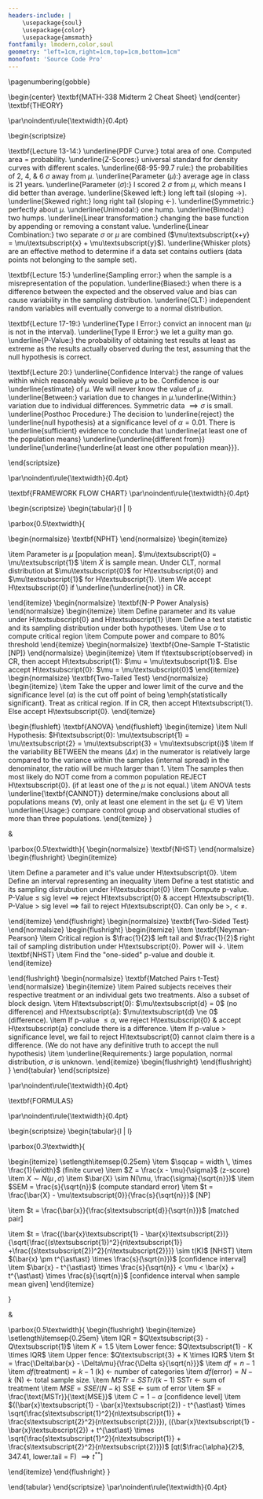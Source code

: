```yaml
---
headers-include: |
	\usepackage{soul}
	\usepackage{color}
	\usepackage{amsmath}
fontfamily: lmodern,color,soul
geometry: "left=1cm,right=1cm,top=1cm,bottom=1cm"
monofont: 'Source Code Pro'
---
```


\pagenumbering{gobble}

\begin{center}
\textbf{MATH-338 Midterm 2 Cheat Sheet}
\end{center}
\textbf{THEORY}

\par\noindent\rule{\textwidth}{0.4pt}

\begin{scriptsize}

\textbf{Lecture 13-14:} \underline{PDF Curve:} total area of one. Computed area = probability. \underline{Z-Scores:} universal standard for density curves with different scales. \underline{68-95-99.7 rule:} the probabilities of 2, 4, \& 6 $\sigma$ away from $\mu$. \underline{Parameter ($\mu$):} average age in class is 21 years. \underline{Parameter ($\sigma$):} I scored 2 $\sigma$ from $\mu$, which means I did better than average. \underline{Skewed left:} long left tail (sloping $\rightarrow$). \underline{Skewed right:} long right tail (sloping $\leftarrow$). \underline{Symmetric:} perfectly about $\mu$. \underline{Unimodal:} one hump. \underline{Bimodal:} two humps. \underline{Linear transformation:} changing the base function by appending or removing a constant value. \underline{Linear Combination:} two separate $\sigma$ or $\mu$ are combined ($\mu\textsubscript{x+y} = \mu\textsubscript{x} + \mu\textsubscript{y}$). \underline{Whisker plots} are an effective method to determine if a data set contains outliers (data points not belonging to the sample set).

\textbf{Lecture 15:} \underline{Sampling error:} when the sample is a misrepresentation of the population. \underline{Biased:} when there is a difference between the expected and the observed value and bias can cause variability in the sampling distribution. \underline{CLT:} independent random variables will eventually converge to a normal distribution.

\textbf{Lecture 17-19:} \underline{Type I Error:} convict an innocent man ($\mu$ is not in the interval). \underline{Type II Error:} we let a guilty man go. \underline{P-Value:} the probability of obtaining test results at least as extreme as the results actually observed during the test, assuming that the null hypothesis is correct.

\textbf{Lecture 20:} \underline{Confidence Interval:} the range of values within which reasonably would believe $\mu$ to be. Confidence is our \underline{estimate} of $\mu$. We will never know the value of $\mu$. \underline{Between:} variation due to changes in $\mu$.\underline{Within:} variation due to individual differences. Symmetric data $\implies \sigma$ is small. \underline{Posthoc Procedure:} The decision to \underline{reject} the \underline{null hypothesis} at a significance level of $\alpha = 0.01$. There is \underline{sufficient} evidence to conclude that \underline{at least one of the population means} \underline{\underline{different from}} \underline{\underline{\underline{at least one other population mean}}}.

\end{scriptsize}

\par\noindent\rule{\textwidth}{0.4pt}

\textbf{FRAMEWORK FLOW CHART}
\par\noindent\rule{\textwidth}{0.4pt}

\begin{scriptsize}
\begin{tabular}{l | l}

\parbox{0.5\textwidth}{

\begin{normalsize}
\textbf{NPHT}
\end{normalsize}
\begin{itemize}

\item Parameter is $\mu$ [population mean]. $\mu\textsubscript{0} = \mu\textsubscript{1}$
\item $\bar{X}$ is sample mean. Under CLT, normal distribution at $\mu\textsubscript{0}$ for H\textsubscript{0} and $\mu\textsubscript{1}$ for H\textsubscript{1}.
\item We accept H\textsubscript{0} if \underline{\underline{not}} in CR.

\end{itemize}
\begin{normalsize}
\textbf{N-P Power Analysis}
\end{normalsize}
\begin{itemize}
\item Define parameter and its value under H\textsubscript{0} and H\textsubscript{1}
\item Define a test statistic and its sampling distribution under both hypotheses.
\item Use $\alpha$ to compute critical region
\item Compute power and compare to 80% threshold
\end{itemize}
\begin{normalsize}
\textbf{One-Sample T-Statistic [NP]}
\end{normalsize}
\begin{itemize}
\item If t\textsubscript{observed} in CR, then accept H\textsubscript{1}: $\mu = \mu\textsubscript{1}$. Else accept H\textsubscript{0}: $\mu = \mu\textsubscript{0}$
\end{itemize}
\begin{normalsize}
\textbf{Two-Tailed Test}
\end{normalsize}
\begin{itemize}
\item Take the upper and lower limit of the curve and the significance level ($\alpha$) is the cut off point of being \emph{statistically significant}. Treat as critical region. If in CR, then accept H\textsubscript{1}. Else accept H\textsubscript{0}.
\end{itemize}

\begin{flushleft}
\textbf{ANOVA}
\end{flushleft}
\begin{itemize}
\item Null Hypothesis: $H\textsubscript{0}: \mu\textsubscript{1} = \mu\textsubscript{2} = \mu\textsubscript{3} = \mu\textsubscript{i}$
\item If the variability BETWEEN the means ($\Delta x$) in the numerator is relatively large compared to the variance within the samples (internal spread) in the denominator, the ratio will be much larger than 1.
\item The samples then most likely do NOT come from a common population REJECT H\textsubscript{0}. (if at least one of the $\mu$ is not equal.)
\item ANOVA tests \underline{\textbf{CANNOT}} determine/make conclusions about all populations means ($\forall$), only at least one element in the set ($\mu \in \forall$)
\item \underline{Usage:} compare control group and observational studies of more than three populations.
\end{itemize}
}

&

\parbox{0.5\textwidth}{
\begin{normalsize}
\textbf{NHST}
\end{normalsize}
\begin{flushright}
\begin{itemize}

\item Define a parameter and it's value under H\textsubscript{0}.
\item Define an interval representing an inequality
\item Define a test statistic and its sampling distrubution under H\textsubscript{0}
\item Compute p-value. P-Value $\le$ sig level $\implies$ reject H\textsubscript{0} \& accept H\textsubscript{1}. P-Value > sig level $\implies$ fail to reject H\textsubscript{0}. Can only be >, < $\ne$.

\end{itemize}
\end{flushright}
\begin{normalsize}
\textbf{Two-Sided Test}
\end{normalsize}
\begin{flushright}
\begin{itemize}
\item \textbf{Neyman-Pearson}
\item Critical region is $\frac{1}{2}$ left tail and $\frac{1}{2}$ right tail of sampling distribution under H\textsubscript{0}. Power will $\downarrow$.
\item \textbf{NHST}
\item Find the "one-sided" p-value and double it.
\end{itemize}

\end{flushright}
\begin{normalsize}
\textbf{Matched Pairs t-Test}
\end{normalsize}
\begin{itemize}
\item Paired subjects receives their respective treatment or an individual gets two treatments. Also a subset of block design. 
\item H\textsubscript{0}: $\mu\textsubscript{d} = 0$ (no difference) and H\textsubscript{a}: $\mu\textsubscript{d} \ne 0$ (difference). 
\item If p-value $\le \alpha$, we reject H\textsubscript{0} \& accept H\textsubscript{a} conclude there is a difference. 
\item If p-value > significance level, we fail to reject H\textsubscript{0} cannot claim there is a difference. (We do not have any definitive truth to accept the null hypothesis)
\item \underline{Requirements:} large population, normal distribution, $\sigma$ is unknown. 
\end{itemize}
\begin{flushright}
\end{flushright}
}
\end{tabular}
\end{scriptsize}

\par\noindent\rule{\textwidth}{0.4pt}

\textbf{FORMULAS}

\par\noindent\rule{\textwidth}{0.4pt}

\begin{scriptsize}
\begin{tabular}{l | l}

\parbox{0.3\textwidth}{

\begin{itemize}
\setlength\itemsep{0.25em}
\item $\sqcap = width \, \times \frac{1}{width}$ (finite curve)
\item $Z = \frac{x - \mu}{\sigma}$ (z-score)
\item $X \sim N(\mu \, , \sigma)$
\item $\bar{X} \sim N(\mu, \frac{\sigma}{\sqrt{n}})$
\item $SEM = \frac{s}{\sqrt{n}}$ (compute standard error)
\item $t = \frac{\bar{X} - \mu\textsubscript{0}}{\frac{s}{\sqrt{n}}}$ [NP]

\item $t = \frac{\bar{x}}{\frac{s\textsubscript{d}}{\sqrt{n}}}$ [matched pair]

\item $t = \frac{(\bar{x}\textsubscript{1} - \bar{x}\textsubscript{2})}{\sqrt{\frac{(s\textsubscript{1})^2}{n\textsubscript{1}} +\frac{(s\textsubscript{2})^2}{n\textsubscript{2}}}} \sim t(K)$ [NHST]
\item $(\bar{x} \pm t^{\ast\ast} \times \frac{s}{\sqrt{n}})$ [confidence interval]
\item $\bar{x} - t^{\ast\ast} \times \frac{s}{\sqrt{n}} < \mu < \bar{x} + t^{\ast\ast} \times \frac{s}{\sqrt{n}}$ [confidence interval when sample mean given]
\end{itemize}

}

&

\parbox{0.5\textwidth}{
\begin{flushright}
\begin{itemize}
\setlength\itemsep{0.25em}
\item IQR = $Q\textsubscript{3} - Q\textsubscript{1}$
\item $K = 1.5$
\item Lower fence: $Q\textsubscript{1} - K \times IQR$
\item Upper fence: $Q\textsubscript{3} + K \times IQR$
\item $t = \frac{\Delta\bar{x} - \Delta\mu}{\frac{\Delta s}{\sqrt{n}}}$
\item $df = n-1$
\item $df(\text{treatment}) = k - 1$ (k) $\leftarrow$ number of categories
\item $df(\text{error}) = N - k$ (N) $\leftarrow$ total sample size.
\item $MSTr = SSTr/(k-1)$ SSTr $\leftarrow$ sum of treatment
\item $MSE = SSE/(N-k)$ SSE $\leftarrow$ sum of error
\item $F = \frac{\text{MSTr}}{\text{MSE}}$
\item $C = 1 - \alpha$ [confidence level]
\item $((\bar{x}\textsubscript{1} - \bar{x}\textsubscript{2}) - t^{\ast\ast} \times \sqrt{\frac{s\textsubscript{1}^2}{n\textsubscript{1}} + \frac{s\textsubscript{2}^2}{n\textsubscript{2}}}), ((\bar{x}\textsubscript{1} - \bar{x}\textsubscript{2}) + t^{\ast\ast} \times \sqrt{\frac{s\textsubscript{1}^2}{n\textsubscript{1}} + \frac{s\textsubscript{2}^2}{n\textsubscript{2}}})$ [qt($\frac{\alpha}{2}$, 347.41, lower.tail = F) $\implies t^{\ast\ast}$]


\end{itemize}
\end{flushright}
}

\end{tabular}
\end{scriptsize}
\par\noindent\rule{\textwidth}{0.4pt}

